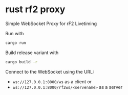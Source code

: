 # rust rf2 proxy
Simple WebSocket Proxy for rF2 Livetiming

Run with

```bash
cargo run
```

Build release variant with

```bash
cargo build -r
```
Connect to the WebSocket using the URL:
- `ws://127.0.0.1:8000/ws` as a client or
- `ws://127.0.0.1:8000/rf2ws/<servename>` as a server
